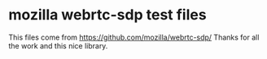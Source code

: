 # mozilla webrtc-sdp test files


This files come from https://github.com/mozilla/webrtc-sdp/
Thanks for all the work and this nice library.